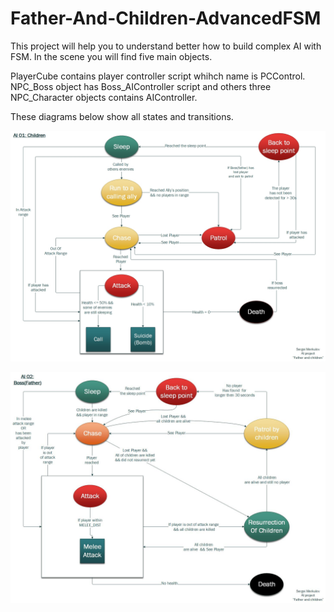 # Father-And-Children-AdvancedFSM

This project will help you to understand better how to build complex AI with FSM.
In the scene you will find five main objects. 

PlayerCube contains player controller script whihch name is PCControl.
NPC_Boss object has Boss_AIController script and others three NPC_Character objects contains AIController.


These diagrams below show all states and transitions.

![alt text](FSM%20State%20Diagrams/AI01%20Children.jpg)


![alt text](FSM%20State%20Diagrams/AI02%20Boss(Father).jpg)



